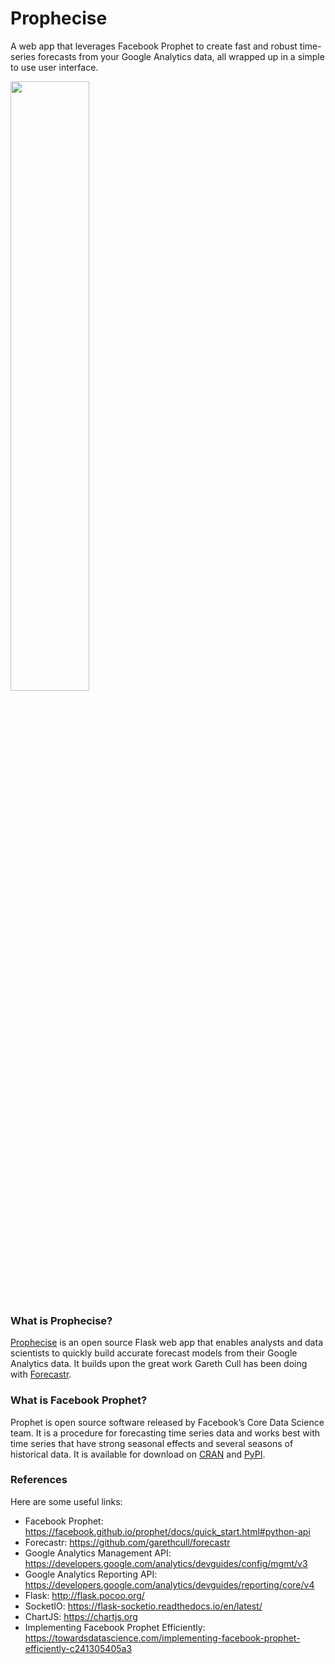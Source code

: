 # Prophecise
A web app that leverages Facebook Prophet to create fast and robust time-series forecasts from your Google Analytics data, all wrapped up in a simple to use user interface.

<img src="https://storage.googleapis.com/prophecise-static/static/img/prophecise-screenshot.png" width="50%"/>

### What is Prophecise?

<a href='https://prophecise.com'>Prophecise</a> is an open source Flask web app that enables analysts and data scientists to quickly build accurate forecast models from their Google Analytics data. It builds upon the great work Gareth Cull has been doing with <a href="https://github.com/garethcull/forecastr">Forecastr</a>.

### What is Facebook Prophet?

Prophet is open source software released by Facebook’s Core Data Science team. It is a procedure for forecasting time series data and works best with time series that have strong seasonal effects and several seasons of historical data. It is available for download on <a href="https://cran.r-project.org/package=prophet">CRAN</a> and <a href="https://pypi.python.org/pypi/fbprophet/">PyPI</a>.

### References

Here are some useful links:

- Facebook Prophet: https://facebook.github.io/prophet/docs/quick_start.html#python-api
- Forecastr: https://github.com/garethcull/forecastr
- Google Analytics Management API: https://developers.google.com/analytics/devguides/config/mgmt/v3
- Google Analytics Reporting API: https://developers.google.com/analytics/devguides/reporting/core/v4
- Flask: http://flask.pocoo.org/
- SocketIO: https://flask-socketio.readthedocs.io/en/latest/
- ChartJS: https://chartjs.org
- Implementing Facebook Prophet Efficiently: https://towardsdatascience.com/implementing-facebook-prophet-efficiently-c241305405a3
